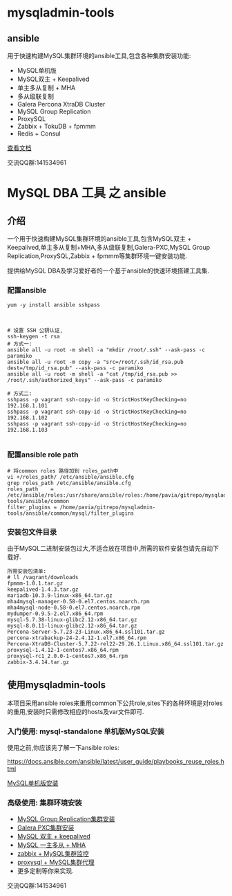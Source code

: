 # mysqladmin-tools

## ansible
用于快速构建MySQL集群环境的ansible工具,包含各种集群安装功能:
 - MySQL单机版
 - MySQL双主 + Keepalived
 - 单主多从复制 + MHA
 - 多从级联复制
 - Galera Percona XtraDB Cluster
 - MySQL Group Replication
 - ProxySQL
 - Zabbix + TokuDB + fpmmm
 - Redis + Consul

[查看文档](../../tree/master/ansible)

交流QQ群:141534961

# MySQL DBA 工具 之 ansible

## 介绍
一个用于快速构建MySQL集群环境的ansible工具,包含MySQL双主 + Keepalived,单主多从复制+MHA,多从级联复制,Galera-PXC,MySQL Group Replication,ProxySQL,Zabbix + fpmmm等集群环境一键安装功能.

提供给MySQL DBA及学习爱好者的一个基于ansible的快速环境搭建工具集.



### 配置ansible
```
yum -y install ansible sshpass



# 设置 SSH 公钥认证,
ssh-keygen -t rsa
# 方式一:
ansible all -u root -m shell -a "mkdir /root/.ssh" --ask-pass -c paramiko
ansible all -u root -m copy -a "src=/root/.ssh/id_rsa.pub dest=/tmp/id_rsa.pub" --ask-pass -c paramiko
ansible all -u root -m shell -a "cat /tmp/id_rsa.pub >> /root/.ssh/authorized_keys" --ask-pass -c paramiko

# 方式二:
sshpass -p vagrant ssh-copy-id -o StrictHostKeyChecking=no 192.168.1.101
sshpass -p vagrant ssh-copy-id -o StrictHostKeyChecking=no 192.168.1.102
sshpass -p vagrant ssh-copy-id -o StrictHostKeyChecking=no 192.168.1.103


```

### 配置ansible role path
```
# 将common roles 路径加到 roles_path中
vi +/roles_path/ /etc/ansible/ansible.cfg
grep roles_path /etc/ansible/ansible.cfg
roles_path    = /etc/ansible/roles:/usr/share/ansible/roles:/home/pavia/gitrepo/mysqladmin-tools/ansible/common
filter_plugins = /home/pavia/gitrepo/mysqladmin-tools/ansible/common/mysql/filter_plugins
```

### 安装包文件目录
由于MySQL二进制安装包过大,不适合放在项目中,所需的软件安装包请先自动下载好.


```
所需安装包清单:
# ll /vagrant/downloads
fpmmm-1.0.1.tar.gz
keepalived-1.4.3.tar.gz
mariadb-10.3.9-linux-x86_64.tar.gz
mha4mysql-manager-0.58-0.el7.centos.noarch.rpm
mha4mysql-node-0.58-0.el7.centos.noarch.rpm
mydumper-0.9.5-2.el7.x86_64.rpm
mysql-5.7.38-linux-glibc2.12-x86_64.tar.gz
mysql-8.0.11-linux-glibc2.12-x86_64.tar.gz
Percona-Server-5.7.23-23-Linux.x86_64.ssl101.tar.gz
percona-xtrabackup-24-2.4.12-1.el7.x86_64.rpm
Percona-XtraDB-Cluster-5.7.22-rel22-29.26.1.Linux.x86_64.ssl101.tar.gz
proxysql-1.4.12-1-centos7.x86_64.rpm
proxysql-rc1_2.0.0-1-centos7.x86_64.rpm
zabbix-3.4.14.tar.gz
```

## 使用mysqladmin-tools
本项目采用ansible roles来重用common下公共role,sites下的各种环境是对roles的重用,安装时只需修改相应的hosts及var文件即可.

### 入门使用: mysql-standalone 单机版MySQL安装
使用之前,你应该先了解一下ansible roles:

https://docs.ansible.com/ansible/latest/user_guide/playbooks_reuse_roles.html



[MySQL单机版安装](../../../tree/master/ansible/sites/mysql-standalone)

### 高级使用: 集群环境安装
 - [MySQL Group Replication集群安装](../../../tree/master/ansible/sites/mysql-mgr)
 - [Galera PXC集群安装](../../../tree/master/ansible/sites/mysql-pxc)
 - [MySQL 双主 + keepalived](../../../tree/master/ansible/sites/mysql-mm-keepalived)
 - [MySQL 一主多从 + MHA](../../../tree/master/ansible/sites/mysql-mss-mha)
 - [zabbix + MySQL集群监控](../../../tree/master/ansible/sites/zabbix)
 - [proxysql + MySQL集群代理](../../../tree/master/ansible/sites/proxysql)
 - 更多定制等你来实现.

 交流QQ群:141534961